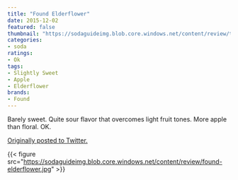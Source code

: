 ```yaml
---
title: "Found Elderflower"
date: 2015-12-02
featured: false
thumbnail: "https://sodaguideimg.blob.core.windows.net/content/review/thumbs/found-elderflower.jpg"
categories:
- soda
ratings:
- Ok
tags:
- Slightly Sweet
- Apple
- Elderflower
brands:
- Found
---
```


Barely sweet. Quite sour flavor that overcomes light fruit tones. More apple than floral. OK.

[Originally posted to Twitter.](https://twitter.com/Cavorter/status/672118387678552064)

{{< figure src="https://sodaguideimg.blob.core.windows.net/content/review/found-elderflower.jpg" >}}

